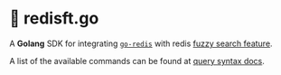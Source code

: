 # :doughnut: redisft.go

A __Golang__ SDK for integrating [```go-redis```](https://github.com/redis/go-redis) with redis [fuzzy search feature](https://redis.com/blog/what-is-fuzzy-matching/).

A list of the available commands can be found at [query syntax docs](https://redis.io/docs/interact/search-and-query/advanced-concepts/query_syntax/).
